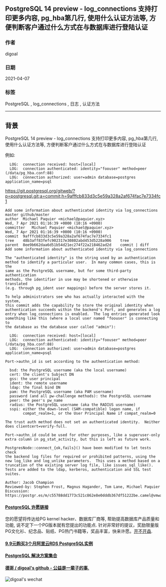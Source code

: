 ## PostgreSQL 14 preview - log_connections 支持打印更多内容, pg_hba第几行, 使用什么认证方法等, 方便判断客户通过什么方式在与数据库进行登陆认证         
                
### 作者                
digoal                
                
### 日期                
2021-04-07                 
                
### 标签                
PostgreSQL , log_connections , 日志 , 认证方法                      
                
----                
                
## 背景     
PostgreSQL 14 preview - log_connections 支持打印更多内容, pg_hba第几行, 使用什么认证方法等, 方便判断客户通过什么方式在与数据库进行登陆认证   
  
例如:    
  
```  
  LOG:  connection received: host=[local]  
  LOG:  connection authenticated: identity="foouser" method=peer (/data/pg_hba.conf:88)  
  LOG:  connection authorized: user=admin database=postgres application_name=psql  
```  
  
https://git.postgresql.org/gitweb/?p=postgresql.git;a=commit;h=9afffcb833d3c5e59a328a2af674fac7e7334fc1  
    
```  
Add some information about authenticated identity via log_connections master github/master  
author	Michael Paquier <michael@paquier.xyz>	  
Wed, 7 Apr 2021 01:16:39 +0000 (10:16 +0900)  
committer	Michael Paquier <michael@paquier.xyz>	  
Wed, 7 Apr 2021 01:16:39 +0000 (10:16 +0900)  
commit	9afffcb833d3c5e59a328a2af674fac7e7334fc1  
tree	48b3aff83fefc902317e30802abd453d5228a906	tree  
parent	8ee9b662daa6d51b54d21ec274f22a218462ad2d	commit | diff  
Add some information about authenticated identity via log_connections  
  
The "authenticated identity" is the string used by an authentication  
method to identify a particular user.  In many common cases, this is the  
same as the PostgreSQL username, but for some third-party authentication  
methods, the identifier in use may be shortened or otherwise translated  
(e.g. through pg_ident user mappings) before the server stores it.  
  
To help administrators see who has actually interacted with the system,  
this commit adds the capability to store the original identity when  
authentication succeeds within the backend's Port, and generates a log  
entry when log_connections is enabled.  The log entries generated look  
something like this (where a local user named "foouser" is connecting to  
the database as the database user called "admin"):  
  
  LOG:  connection received: host=[local]  
  LOG:  connection authenticated: identity="foouser" method=peer (/data/pg_hba.conf:88)  
  LOG:  connection authorized: user=admin database=postgres application_name=psql  
  
Port->authn_id is set according to the authentication method:  
  
  bsd: the PostgreSQL username (aka the local username)  
  cert: the client's Subject DN  
  gss: the user principal  
  ident: the remote username  
  ldap: the final bind DN  
  pam: the PostgreSQL username (aka PAM username)  
  password (and all pw-challenge methods): the PostgreSQL username  
  peer: the peer's pw_name  
  radius: the PostgreSQL username (aka the RADIUS username)  
  sspi: either the down-level (SAM-compatible) logon name, if  
        compat_realm=1, or the User Principal Name if compat_realm=0  
  
The trust auth method does not set an authenticated identity.  Neither  
does clientcert=verify-full.  
  
Port->authn_id could be used for other purposes, like a superuser-only  
extra column in pg_stat_activity, but this is left as future work.  
  
PostgresNode::connect_{ok,fails}() have been modified to let tests check  
the backend log files for required or prohibited patterns, using the  
new log_like and log_unlike parameters.  This uses a method based on a  
truncation of the existing server log file, like issues_sql_like().  
Tests are added to the ldap, kerberos, authentication and SSL test  
suites.  
  
Author: Jacob Champion  
Reviewed-by: Stephen Frost, Magnus Hagander, Tom Lane, Michael Paquier  
Discussion: https://postgr.es/m/c55788dd1773c521c862e8e0dddb367df51222be.camel@vmware.com  
```  
    
  
#### [PostgreSQL 许愿链接](https://github.com/digoal/blog/issues/76 "269ac3d1c492e938c0191101c7238216")
您的愿望将传达给PG kernel hacker、数据库厂商等, 帮助提高数据库产品质量和功能, 说不定下一个PG版本就有您提出的功能点. 针对非常好的提议，奖励限量版PG文化衫、纪念品、贴纸、PG热门书籍等，奖品丰富，快来许愿。[开不开森](https://github.com/digoal/blog/issues/76 "269ac3d1c492e938c0191101c7238216").  
  
  
#### [9.9元购买3个月阿里云RDS PostgreSQL实例](https://www.aliyun.com/database/postgresqlactivity "57258f76c37864c6e6d23383d05714ea")
  
  
#### [PostgreSQL 解决方案集合](https://yq.aliyun.com/topic/118 "40cff096e9ed7122c512b35d8561d9c8")
  
  
#### [德哥 / digoal's github - 公益是一辈子的事.](https://github.com/digoal/blog/blob/master/README.md "22709685feb7cab07d30f30387f0a9ae")
  
  
![digoal's wechat](../pic/digoal_weixin.jpg "f7ad92eeba24523fd47a6e1a0e691b59")
  
